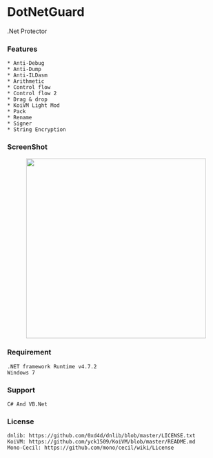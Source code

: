 # DotNetGuard
.Net Protector

### Features
    * Anti-Debug
    * Anti-Dump
    * Anti-ILDasm
    * Arithmetic
    * Control flow
    * Control flow 2
    * Drag & drop
    * KoiVM Light Mod
    * Pack
    * Rename
    * Signer
    * String Encryption
	
### ScreenShot

<section>
<p align="center">
<img src="https://raw.githubusercontent.com/Modify24x7/DotNetGuard/master/image/Capture.jpg" alt="" height="417x" align="center" />
</p>
</section>
	
### Requirement
    .NET framework Runtime v4.7.2
    Windows 7
	
### Support
    C# And VB.Net
	
### License
    dnlib: https://github.com/0xd4d/dnlib/blob/master/LICENSE.txt
    KoiVM: https://github.com/yck1509/KoiVM/blob/master/README.md
    Mono-Cecil: https://github.com/mono/cecil/wiki/License
